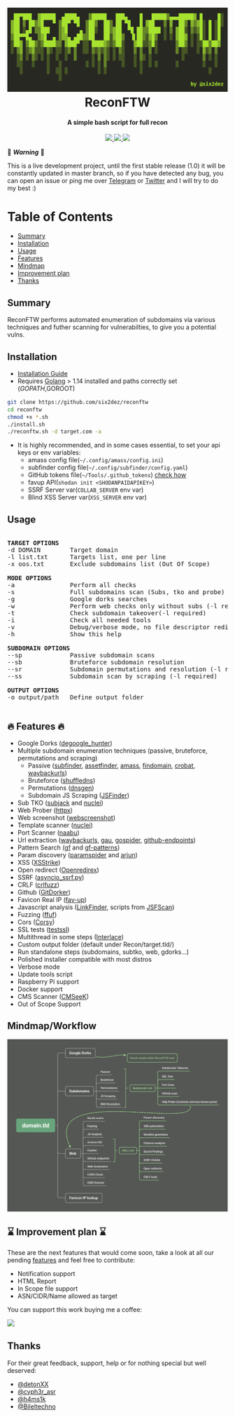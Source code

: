 <h1 align="center">
  <br>
  <a href="https://github.com/six2dez/reconftw"><img src="images/banner_small.png" alt="reconftw"></a>
  <br>
  ReconFTW
  <br>
</h1>

<h4 align="center">A simple bash script for full recon</h4>

<p align="center">
  <a href="https://github.com/six2dez/reconftw/releases/tag/0.9-beta1">
    <img src="https://img.shields.io/badge/release-0.9--beta1-green">
  </a>
   </a>
  <a href="https://www.gnu.org/licenses/gpl-3.0.en.html">
      <img src="https://img.shields.io/badge/license-GPL3-_red.svg">
  </a>
  <a href="https://twitter.com/Six2dez1">
    <img src="https://img.shields.io/badge/twitter-%40Six2dez1-blue">
  </a>
</p>

:construction:	 ***Warning*** :construction:	

This is a live development project, until the first stable release (1.0) it will be constantly updated in master branch, so if you have detected any bug, you can open an issue or ping me over [Telegram](https://t.me/six2dez) or [Twitter](https://twitter.com/Six2dez1) and I will try to do my best :)

# Table of Contents
-   [Summary](#summary)
-   [Installation](#installation)
-   [Usage](#usage)
-   [Features](w#fire-features-fire)
-   [Mindmap](#mindmapworkflow)
-   [Improvement plan](#hourglass-improvement-plan-hourglass)
-   [Thanks](#thanks)

## Summary

ReconFTW performs automated enumeration of subdomains via various techniques and futher scanning for vulnerabilties, to give you a potential vulns.

## Installation

- [Installation Guide](https://github.com/six2dez/reconftw/wiki)
- Requires [Golang](https://golang.org/dl/) > 1.14 installed and paths correctly set ($GOPATH,$GOROOT)

```bash
git clone https://github.com/six2dez/reconftw
cd reconftw
chmod +x *.sh
./install.sh
./reconftw.sh -d target.com -a
```

- It is highly recommended, and in some cases essential, to set your api keys or env variables:
  - amass config file(```~/.config/amass/config.ini```)
  - subfinder config file(```~/.config/subfinder/config.yaml```)
  - GitHub tokens file(```~/Tools/.github_tokens```) [check how](https://docs.github.com/en/github/authenticating-to-github/creating-a-personal-access-token)
  - favup API(```shodan init <SHODANPAIDAPIKEY>```)
  - SSRF Server var(```COLLAB_SERVER``` env var) 
  - Blind XSS Server var(```XSS_SERVER``` env var) 

## Usage

<pre>

<b>TARGET OPTIONS</b>
-d DOMAIN        Target domain
-l list.txt      Targets list, one per line
-x oos.txt       Exclude subdomains list (Out Of Scope)

<b>MODE OPTIONS</b>
-a               Perform all checks
-s               Full subdomains scan (Subs, tko and probe)
-g               Google dorks searches
-w               Perform web checks only without subs (-l required)
-t               Check subdomain takeover(-l required)
-i               Check all needed tools
-v               Debug/verbose mode, no file descriptor redir
-h               Show this help

<b>SUBDOMAIN OPTIONS</b>
--sp             Passive subdomain scans
--sb             Bruteforce subdomain resolution
--sr             Subdomain permutations and resolution (-l required)
--ss             Subdomain scan by scraping (-l required)

<b>OUTPUT OPTIONS</b>
-o output/path   Define output folder

</pre>

## :fire: Features :fire:

- Google Dorks ([degoogle_hunter](https://github.com/six2dez/degoogle_hunter))  
- Multiple subdomain enumeration techniques (passive, bruteforce, permutations and scraping)  
  - Passive ([subfinder](https://github.com/projectdiscovery/subfinder), [assetfinder](https://github.com/tomnomnom/assetfinder), [amass](https://github.com/OWASP/Amass), [findomain](https://github.com/Findomain/Findomain), [crobat](https://github.com/cgboal/sonarsearch), [waybackurls](https://github.com/tomnomnom/waybackurls))  
  - Bruteforce ([shuffledns](https://github.com/projectdiscovery/shuffledns))  
  - Permutations ([dnsgen](https://github.com/ProjectAnte/dnsgen))  
  - Subdomain JS Scraping ([JSFinder](https://github.com/Threezh1/JSFinder))  
- Sub TKO ([subjack](https://github.com/haccer/subjack) and [nuclei](https://github.com/projectdiscovery/nuclei))  
- Web Prober ([httpx](https://github.com/projectdiscovery/httpx))  
- Web screenshot ([webscreenshot](https://github.com/maaaaz/webscreenshot))  
- Template scanner ([nuclei](https://github.com/projectdiscovery/nuclei))  
- Port Scanner ([naabu](https://github.com/projectdiscovery/naabu))  
- Url extraction ([waybackurls](https://github.com/tomnomnom/waybackurls), [gau](https://github.com/lc/gau), [gospider](https://github.com/jaeles-project/gospider), [github-endpoints](https://gist.github.com/six2dez/d1d516b606557526e9a78d7dd49cacd3))  
- Pattern Search ([gf](https://github.com/tomnomnom/waybackurls) and [gf-patterns](https://github.com/1ndianl33t/Gf-Patterns))  
- Param discovery ([paramspider](https://github.com/devanshbatham/ParamSpider) and [arjun](https://github.com/s0md3v/Arjun))  
- XSS ([XSStrike](https://github.com/s0md3v/XSStrike))  
- Open redirect ([Openredirex](https://github.com/devanshbatham/OpenRedireX))  
- SSRF ([asyncio_ssrf.py](https://gist.github.com/h4ms1k/adcc340495d418fcd72ec727a116fea2))  
- CRLF ([crlfuzz](https://github.com/dwisiswant0/crlfuzz))  
- Github ([GitDorker](https://github.com/obheda12/GitDorker))  
- Favicon Real IP ([fav-up](https://github.com/pielco11/fav-up))  
- Javascript analysis ([LinkFinder](https://github.com/GerbenJavado/LinkFinder), scripts from [JSFScan](https://github.com/KathanP19/JSFScan.sh))  
- Fuzzing ([ffuf](https://github.com/ffuf/ffuf))  
- Cors ([Corsy](https://github.com/s0md3v/Corsy))  
- SSL tests ([testssl](https://github.com/drwetter/testssl.sh))  
- Multithread in some steps ([Interlace](https://github.com/codingo/Interlace))  
- Custom output folder (default under Recon/target.tld/)  
- Run standalone steps (subdomains, subtko, web, gdorks...)  
- Polished installer compatible with most distros  
- Verbose mode  
- Update tools script  
- Raspberry Pi support  
- Docker support  
- CMS Scanner ([CMSeeK](https://github.com/Tuhinshubhra/CMSeeK))
- Out of Scope Support  

## Mindmap/Workflow

![Mindmap](images/mindmap.png)

## :hourglass: Improvement plan :hourglass:

These are the next features that would come soon, take a look at all our pending [features](https://github.com/six2dez/reconftw/labels/feature) and feel free to contribute:

- Notification support  
- HTML Report  
- In Scope file support  
- ASN/CIDR/Name allowed as target  

You can support this work buying me a coffee:

[<img src="https://cdn.buymeacoffee.com/buttons/v2/default-green.png">](https://www.buymeacoffee.com/six2dez)

## Thanks

For their great feedback, support, help or for nothing special but well deserved:
- [@detonXX](https://twitter.com/detonXX)
- [@cyph3r_asr](https://twitter.com/cyph3r_asr)
- [@h4ms1k](https://twitter.com/h4ms1k)
- [@Bileltechno](https://twitter.com/BilelEljaamii)
